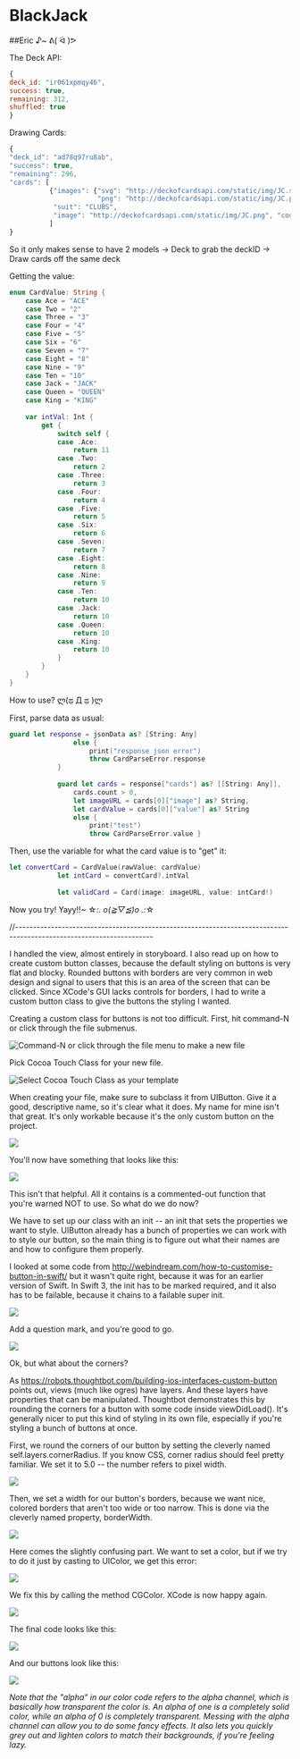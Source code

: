 # BlackJack

##Eric ♪~ ᕕ( ᐛ )ᕗ 

The Deck API:
```Javascript
{
deck_id: "ir061xpmqy46",
success: true,
remaining: 312,
shuffled: true
}
```
Drawing Cards:
```Javascript
{
"deck_id": "ad78q97ru8ab",
"success": true,
"remaining": 296,
"cards": [
          {"images": {"svg": "http://deckofcardsapi.com/static/img/JC.svg",
                      "png": "http://deckofcardsapi.com/static/img/JC.png"},
           "suit": "CLUBS",
           "image": "http://deckofcardsapi.com/static/img/JC.png", "code": "JC", "value": "JACK"}
          ]
}
```


So it only makes sense to have 2 models
-> Deck to grab the deckID
-> Draw cards off the same deck
 
 
Getting the value:
```Swift
enum CardValue: String {
    case Ace = "ACE"
    case Two = "2"
    case Three = "3"
    case Four = "4"
    case Five = "5"
    case Six = "6"
    case Seven = "7"
    case Eight = "8"
    case Nine = "9"
    case Ten = "10"
    case Jack = "JACK"
    case Queen = "QUEEN"
    case King = "KING"
    
    var intVal: Int {
        get {
            switch self {
            case .Ace:
                return 11
            case .Two:
                return 2
            case .Three:
                return 3
            case .Four:
                return 4
            case .Five:
                return 5
            case .Six:
                return 6
            case .Seven:
                return 7
            case .Eight:
                return 8
            case .Nine:
                return 9
            case .Ten:
                return 10
            case .Jack:
                return 10
            case .Queen:
                return 10
            case .King:
                return 10
            }
        }
    }
}
```


How to use?  ლ(ಥ Д ಥ )ლ

First, parse data as usual:
```Swift
guard let response = jsonData as? [String: Any]
                else {
                    print("response json error")
                    throw CardParseError.response
            }
            
            guard let cards = response["cards"] as? [[String: Any]],
                cards.count > 0,
                let imageURL = cards[0]["image"] as? String,
                let cardValue = cards[0]["value"] as? String
                else {
                    print("test")
                    throw CardParseError.value }
```

Then, use the variable for what the card value is to "get" it:
```Swift
let convertCard = CardValue(rawValue: cardValue)
            let intCard = convertCard?.intVal
            
            let validCard = Card(image: imageURL, value: intCard!)
```

Now you try! Yayy!!~ ☆*:. o(≧▽≦)o .:*☆


//--------------------------------------------------------------------------------------------------------------------

I handled the view, almost entirely in storyboard. I also read up on how to create custom button classes, because the default styling on buttons is very flat and blocky. Rounded buttons with borders are very common in web design and signal to users that this is an area of the screen that can be clicked. Since XCode's GUI lacks controls for borders, I had to write a custom button class to give the buttons the styling I wanted.

Creating a custom class for buttons is not too difficult. First, hit command-N or click through the file submenus.

![Command-N or click through the file menu to make a new file](https://cloud.githubusercontent.com/assets/19174201/20250202/615afe0c-a9d9-11e6-9f07-8918f726a22a.png)

Pick Cocoa Touch Class for your new file.

![Select Cocoa Touch Class as your template](https://cloud.githubusercontent.com/assets/19174201/20250199/615ab2c6-a9d9-11e6-8669-765fffee6c0d.png)

When creating your file, make sure to subclass it from UIButton. Give it a good, descriptive name, so it's clear what it does. My name for mine isn't that great. It's only workable because it's the only custom button on the project.

![](https://cloud.githubusercontent.com/assets/19174201/20250198/615a574a-a9d9-11e6-9a99-33449f9e35c7.png)

You'll now have something that looks like this:

![](https://cloud.githubusercontent.com/assets/19174201/20250200/615acbee-a9d9-11e6-958f-be8952d9f571.png)

This isn't that helpful. All it contains is a commented-out function that you're warned NOT to use. So what do we do now?

We have to set up our class with an init -- an init that sets the properties we want to style. UIButton already has a bunch of properties we can work with to style our button, so the main thing is to figure out what their names are and how to configure them properly.

I looked at some code from http://webindream.com/how-to-customise-button-in-swift/ but it wasn't quite right, because it was for an earlier version of Swift. In Swift 3, the init has to be marked required, and it also has to be failable, because it chains to a failable super init.

![](https://cloud.githubusercontent.com/assets/19174201/20250473/2874b30e-a9dd-11e6-8931-acda2ef0619f.png)

Add a question mark, and you're good to go.

![](https://cloud.githubusercontent.com/assets/19174201/20250484/42027464-a9dd-11e6-8ebc-add449004b6a.png)

Ok, but what about the corners?

As https://robots.thoughtbot.com/building-ios-interfaces-custom-button points out, views (much like ogres) have layers. And these layers have properties that can be manipulated. Thoughtbot demonstrates this by rounding the corners for a button with some code inside viewDidLoad(). It's generally nicer to put this kind of styling in its own file, especially if you're styling a bunch of buttons at once.

First, we round the corners of our button by setting the cleverly named self.layers.cornerRadius. If you know CSS, corner radius should feel pretty familiar. We set it to 5.0 -- the number refers to pixel width.  

![](https://cloud.githubusercontent.com/assets/19174201/20250630/b6cab184-a9de-11e6-90ad-f3d3c18ff2cf.png)

Then, we set a width for our button's borders, because we want nice, colored borders that aren't too wide or too narrow. This is done via the cleverly named property, borderWidth.

![](https://cloud.githubusercontent.com/assets/19174201/20250680/55675bd0-a9df-11e6-8c5b-aae3f6982a1e.png)

Here comes the slightly confusing part. We want to set a color, but if we try to do it just by casting to UIColor, we get this error:

![](https://cloud.githubusercontent.com/assets/19174201/20250741/06b4c896-a9e0-11e6-9422-3e873e6767fc.png)

We fix this by calling the method CGColor. XCode is now happy again.

![](https://cloud.githubusercontent.com/assets/19174201/20250628/b6c98fd4-a9de-11e6-9748-acf667d4cab6.png)

The final code looks like this:

![](https://cloud.githubusercontent.com/assets/19174201/20250197/615708f6-a9d9-11e6-9f2c-1738210b5706.png)

And our buttons look like this:

![](https://cloud.githubusercontent.com/assets/19174201/20250779/6ab87202-a9e0-11e6-91e4-512e001e6ac9.png)

*Note that the "alpha" in our color code refers to the alpha channel, which is basically how transparent the color is. An alpha of one is a completely solid color, while an alpha of 0 is completely transparent. Messing with the alpha channel can allow you to do some fancy effects. It also lets you quickly grey out and lighten colors to match their backgrounds, if you're feeling lazy.*
